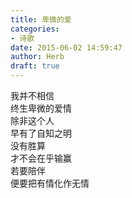 ```yaml
---  
title: 卑微的爱  
categories:  
- 诗歌  
date: 2015-06-02 14:59:47  
author: Herb  
draft: true
---  
```

我并不相信  
终生卑微的爱情  
除非这个人  
早有了自知之明  
没有胜算  
才不会在乎输赢  
若要陪伴  
便要把有情化作无情